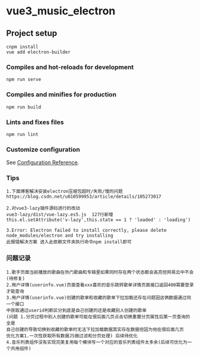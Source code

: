 # vue3_music_electron

## Project setup
```
cnpm install
vue add electron-builder

```

### Compiles and hot-reloads for development
```
npm run serve
```

### Compiles and minifies for production
```
npm run build
```

### Lints and fixes files
```
npm run lint
```

### Customize configuration
See [Configuration Reference](https://cli.vuejs.org/config/).

### Tips
```
1.下面博客解决安装electron压缩包超时/失败/慢的问题
https://blog.csdn.net/u010599953/article/details/105273017

2.对vue3-lazy插件源码进行的改动
vue3-lazy/dist/vue-lazy.es5.js  127行新增
this.el.setAttribute('v-lazy',this.state == 1 ? 'loaded' : 'loading')

3.Error: Electron failed to install correctly, please delete node_modules/electron and try installing
此报错解决方案 进入此依赖文件夹执行命令npm install即可
```

### 问题记录
```
1.歌手页面当前播放的歌曲在热门歌曲和专辑里如果同时存在两个状态都会高亮但网易云中不会 (待修复)
2.用户详情(userinfo.vue)页面查看xxx喜欢的音乐跳转歌单详情页面接口返回400需要登录才能查询
3.用户详情(userinfo.vue)创建的歌单和收藏的歌单下拉加载还存在问题因这俩数据通过同一个接口
中获取通过userid判断区分到底是自己创建的还是收藏别人创建的歌单
(问题 1.分页过程中别人创建的歌单可能在很后面几页点击切换重置分页属性后第一页查询的全是
自己创建的导致切换到收藏的歌单时无法下拉加载数据其实存在数据但因为他在很后面几页
优化方案1.一次性获取所有数据JS做过滤和分页处理) 后续待优化
4.音乐列表组件没有实现完美复用每个模块写一个对应的音乐列表组件太多余(后续可优化为一个共用组件)
```
